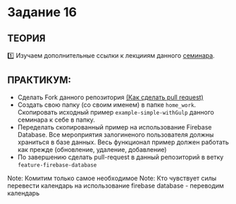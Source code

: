 # Задание 16
## ТЕОРИЯ

:one: Изучаем дополнительные ссылки к лекцииям данного [семинара](https://github.com/LisKorzun/learning-js__from-scratch-to-expert/blob/master/seminar_15/README.md).

## ПРАКТИКУМ:

* Сделать Fork данного репозитория [(Как сделать pull request)](http://www.unix-lab.org/posts/pull-request/)
* Создать свою папку (со своим именем) в папке `home_work`. Скопировать исходный пример `example-simple-withGulp` данного семинара к себе в папку.
* Переделать скопированный пример на использование Firebase Database. Все мероприятия залогиненого пользователя должны храниться в базе данных. Весь функционал пример должен работать как прежде (обновление, удаление, добавление)
* По завершению сделать pull-request в данный репозиторий в ветку `feature-firebase-database`

Note: Комитим только самое необходимое
Note: Кто чувствует силы перевести календарь на использование firebase database - переводим календарь